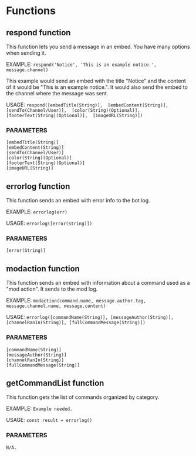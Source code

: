 # Functions

## respond function
This function lets you send a message in an embed. You have many options when sending it.

EXAMPLE: `respond('Notice', 'This is an example notice.', message.channel)`

This example would send an embed with the title "Notice" and the content of it would be "This is an example notice.". It would also send the embed to the channel where the message was sent.

USAGE: `respond([embedTitle(String)],  [embedContent(String)],  [sendTo(Channel/User)],  [color(String)(Optional)],  [footerText(String)(Optional)],  [imageURL(String)])`

### PARAMETERS
```
[embedTitle(String)] 
[embedContent(String)]  
[sendTo(Channel/User)]  
[color(String)(Optional)]  
[footerText(String)(Optional)]  
[imageURL(String)]
```

## errorlog function
This function sends an embed with error info to the bot log. 

EXAMPLE: `errorlog(err)`

USAGE: ```errorlog([error(String)])```

### PARAMETERS
```
[error(String)] 
```

## modaction function
This function sends an embed with information about a command used as a "mod action". It sends to the mod log.

EXAMPLE: `modaction(command.name, message.author.tag, message.channel.name, message.content)`

USAGE: ```errorlog([commandName(String)], [messageAuthor(String)], [channelRanIn(String)], [fullCommandMessage(String)])```

### PARAMETERS
```
[commandName(String)]
[messageAuthor(String)]
[channelRanIn(String)]
[fullCommandMessage(String)]
```

## getCommandList function
This function gets the list of commands organized by category.

EXAMPLE: `Example needed.`

USAGE: ```const result = errorlog()```

### PARAMETERS
```
N/A.
```
